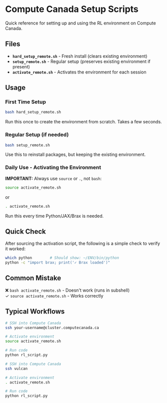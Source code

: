 # Compute Canada Setup Scripts

Quick reference for setting up and using the RL environment on Compute Canada.

## Files

- **`hard_setup_remote.sh`** - Fresh install (clears existing environment)
- **`setup_remote.sh`** - Regular setup (preserves existing environment if present)
- **`activate_remote.sh`** - Activates the environment for each session

## Usage

### First Time Setup

```bash
bash hard_setup_remote.sh
```

Run this once to create the environment from scratch. Takes a few seconds.

### Regular Setup (if needed)

```bash
bash setup_remote.sh
```

Use this to reinstall packages, but keeping the existing environment.

### Daily Use - Activating the Environment

**IMPORTANT:** Always use `source` or `.`, not `bash`:

```bash
source activate_remote.sh
```

or

```bash
. activate_remote.sh
```

Run this every time Python/JAX/Brax is needed.

## Quick Check

After sourcing the activation script, the following is a simple check to verify it worked:

```bash
which python        # Should show: ~/ENV/bin/python
python -c "import brax; print('✓ Brax loaded')"
```

## Common Mistake

❌ `bash activate_remote.sh` - Doesn't work (runs in subshell)  
✓ `source activate_remote.sh` - Works correctly

## Typical Workflows

```bash
# SSH into Compute Canada
ssh your-username@cluster.computecanada.ca

# Activate environment
source activate_remote.sh

# Run code
python rl_script.py
```

```bash
# SSH into Compute Canada
ssh vulcan

# Activate environment
. activate_remote.sh

# Run code
python rl_script.py
```